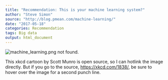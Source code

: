 ```yaml
---
title: "Recommendation: This is your machine learning system?"
author: "Steve Simon"
source: "http://blog.pmean.com/machine-learning/"
date: "2017-05-18"
categories: Recommendation
tags: Big data
output: html_document
---
```


![machine_learning.png not found.](http://www.pmean.com/images/images/17/machine-learning01.png)

This xkcd cartoon by Scott Munro is open source, so I can hotlink the
image directly. But if you go to the source, <https://xkcd.com/1838/>,
be sure to hover over the image for a second punch line.

<!---more--->



